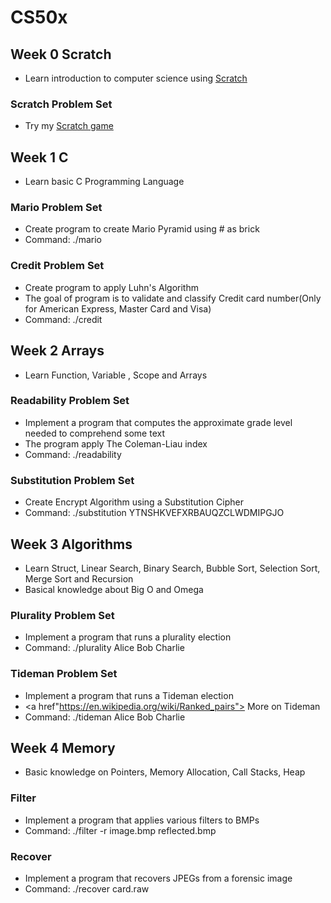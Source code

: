 # CS50x

## Week 0 Scratch
- Learn introduction to computer science using <a href="https://scratch.mit.edu/"> Scratch </a>

### Scratch Problem Set
- Try my <a href="https://scratch.mit.edu/projects/477970133/">Scratch game</a>

## Week 1 C
- Learn basic C Programming Language

### Mario Problem Set
- Create program to create Mario Pyramid using # as brick
- Command: ./mario
### Credit Problem Set
- Create program to apply Luhn's Algorithm
- The goal of program is to validate and classify Credit card number(Only for American Express, Master Card and Visa)
- Command: ./credit

## Week 2 Arrays
- Learn Function, Variable , Scope and Arrays

### Readability Problem Set
- Implement a program that computes the approximate grade level needed to comprehend some text
- The program apply The Coleman-Liau index
- Command: ./readability

### Substitution Problem Set
- Create Encrypt Algorithm using a Substitution Cipher
- Command: ./substitution YTNSHKVEFXRBAUQZCLWDMIPGJO

## Week 3 Algorithms
- Learn Struct, Linear Search, Binary Search, Bubble Sort, Selection Sort, Merge Sort and Recursion
- Basical knowledge about Big O and Omega

### Plurality Problem Set 
- Implement a program that runs a plurality election
- Command: ./plurality Alice Bob Charlie

### Tideman Problem Set
- Implement a program that runs a Tideman election
- <a href"https://en.wikipedia.org/wiki/Ranked_pairs"> More on Tideman </a>
- Command: ./tideman Alice Bob Charlie

## Week 4 Memory
- Basic knowledge on Pointers, Memory Allocation, Call Stacks, Heap 

### Filter
- Implement a program that applies various filters to BMPs
- Command: ./filter -r image.bmp reflected.bmp

### Recover
- Implement a program that recovers JPEGs from a forensic image
- Command: ./recover card.raw
